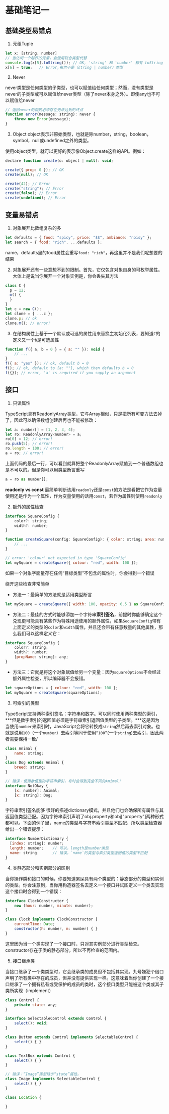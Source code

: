 # 基础笔记一

## 基础类型易错点

1. 元组Tuple

```js
let x: [string, number]
// 当访问一个越界的元素，会使用联合类型代替
console.log(x[5].toString()); // OK, 'string' 和 'number' 都有 toString
x[6] = true;   // Error,布尔不是（string | number）类型
```

2. Never

never类型是任何类型的子类型，也可以赋值给任何类型；然而，没有类型是never的子类型或可以赋值给never类型（除了never本身之外）。即使any也不可以赋值给never

```js
// 返回never的函数必须存在无法达到的终点
function error(message: string): never {
    throw new Error(message);
}

```

3. Object
object表示非原始类型，也就是除number，string，boolean，symbol，null或undefined之外的类型。

使用object类型，就可以更好的表示像Object.create这样的API。例如：

```js
declare function create(o: object | null): void;

create({ prop: 0 }); // OK
create(null); // OK

create(42); // Error
create("string"); // Error
create(false); // Error
create(undefined); // Error
```

## 变量易错点

1. 对象展开比数组复杂的多

```js
let defaults = { food: "spicy", price: "$$", ambiance: "noisy" };
let search = { food: "rich", ...defaults };
```

name，defaults里的food属性会重写`food: "rich"`，再这里并不是我们呢想要的结果

2.  对象展开还有一些意想不到的限制。首先，它仅包含对象自身的可枚举属性。大体上是说当你展开一个对象实例是，你会丢失其方法

```js
class C {
  p = 12;
  m() {
  }
}
let c = new C();
let clone = { ...c };
clone.p; // ok
clone.m(); // error!

```

3. 在结构属性上基于一个默认或可选的属性用来替换主初始化列表，要知道`C`的定义又一个`b`是可选属性

```js
function f({ a, b = 0 } = { a: "" }): void {
    // ...
}
f({ a: "yes" }); // ok, default b = 0
f(); // ok, default to {a: ""}, which then defaults b = 0
f({}); // error, 'a' is required if you supply an argument
```

## 接口

1. 只读属性

TypeScript具有ReadonlyArray<T>类型，它与Array<T>相似，只是把所有可变方法去掉了，因此可以确保数组创建后再也不能被修改：

```js
let a: number[] = [1, 2, 3, 4];
let ro: ReadonlyArray<number> = a;
ro[0] = 12; // error!
ro.push(5); // error!
ro.length = 100; // error!
a = ro; // error!
```

上面代码的最后一行，可以看到就算把整个ReadonlyArray赋值到一个普通数组也是不可以的。但是你可以用类型断言重写

```js
a = ro as number[];
```


**readonly vs const**
最简单判断该用`readonly`还是`const`的方法是看把它作为变量使用还是作为一个属性，作为变量使用的话用`const`，若作为属性则使用`readonly`

2. 额外的属性检查

```js
interface SquareConfig {
    color?: string;
    width?: number;
}

function createSquare(config: SquareConfig): { color: string; area: number } {
    // ...
}

// error: 'colour' not expected in type 'SquareConfig'
let mySquare = createSquare({ colour: "red", width: 100 });
```

如果一个对象字面量存在任何“目标类型”不包含的属性时，你会得到一个错误

绕开这些检查非常简单

- 方法一：最简单的方法就是适用类型断言

```js
let mySquare = createSquare({ width: 100, opacity: 0.5 } as SquareConfig);
```

- 方法二：最佳的方式时能够添加一个字符串**索引签名**，前提时你能够确定这个兑现更可能具有某些作为特殊用途使用的额外属性，如果`SequareConfig`带有上面定义的类型的`color`和`width`属性，并且还会带有任意数量的其他属性，那么我们可以这样定义它：

```js
interface SquareConfig {
    color?: string;
    width?: number;
    [propName: string]: any;
}
```

- 方法三：它就是将这个对象赋值给另一个变量：因为`squareOptions`不会经过额外属性检查，所以编译器不会报错。

```js
let squareOptions = { colour: "red", width: 100 };
let mySquare = createSquare(squareOptions);
```


3. 可索引的类型

TypeScript支持两种索引签名：字符串和数字。可以同时使用两种类型的索引，***但是数字索引的返回值必须是字符串索引返回值类型的子类型。***这是因为当使用`number`来索引时，JavaScript会将它转换成`string`然后再去索引对象。也就是说用`100`（一个`number`）去索引等同于使用`“100”`(一个`string`)去索引，因此两者需要保持一致/

```js
class Animal {
    name: string;
}
class Dog extends Animal {
    breed: string;
}

// 错误：使用数值型的字符串索引，有时会得到完全不同的Animal!
interface NotOkay {
    [x: number]: Animal;
    [x: string]: Dog;
}
```

字符串索引签名能够 很好的描述dictionary模式，并且他们也会确保所有属性与其返回值类型匹配。因为字符串索引声明了obj.property和obj["property"]两种形式都可以。下面的例子里，name的类型与字符串索引类型不匹配，所以类型检查器给出一个错误提示：

```js
interface NumberDictionary {
  [index: string]: number;
  length: number;    // 可以，length是number类型
  name: string       // 错误，`name`的类型与索引类型返回值的类型不匹配
}
```

4. 类静态部分和实例部分的区别

当你操作类和接口的时候，你要知道累屎具有两个类型的：静态部分的类型和实例的类型。你会注意到，当你用构造器签名去定义一个接口并试图定义一个类去实现这个接口时会得到一个错误：

```js
interface ClockConstructor {
    new (hour: number, minute: number);
}

class Clock implements ClockConstructor {
    currentTime: Date;
    constructor(h: number, m: number) { }
}
```

这里因为当一个类实现了一个接口时，只对其实例部分进行类型检查。constructor存在于类的静态部分，所以不再检查的范围内。


5. 接口继承类

当接口继承了一个类类型时，它会继承类的成员但不包括其实现。九号嫌犯个借口声明了所有类中存在的成员，但并没有提供实现一样。这意味着当你创建了一个接口继承了一个拥有私有或受保护的成员的类时，这个接口类型只能被这个类或其子类所实现（implement）

```js
class Control {
    private state: any;
}

interface SelectableControl extends Control {
    select(): void;
}

class Button extends Control implements SelectableControl {
    select() { }
}

class TextBox extends Control {
    select() { }
}

// 错误：“Image”类型缺少“state”属性。
class Image implements SelectableControl {
    select() { }
}

class Location {

}
```
